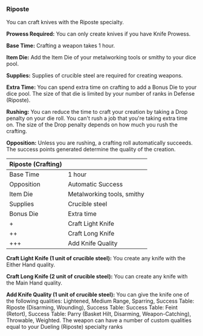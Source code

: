 ### Riposte

You can craft knives with the Riposte specialty.

**Prowess Required:** You can only create knives if you have Knife Prowess.

**Base Time:** Crafting a weapon takes 1 hour.

**Item Die:** Add the Item Die of your metalworking tools or smithy to your dice pool.

**Supplies:** Supplies of crucible steel are required for creating weapons.

**Extra Time:** You can spend extra time on crafting to add a Bonus Die
to your dice pool. The size of that die is limited by your number of
ranks in Defense (Riposte).

**Rushing:** You can reduce the time to craft your creation by taking a
Drop penalty on your die roll. You can't rush a job that you're taking
extra time on. The size of the Drop penalty depends on how much you rush
the crafting.

**Opposition:** Unless you are rushing, a crafting roll automatically
succeeds. The success points generated determine the quality of the
creation.

| Riposte (Crafting) |                             |
| ------------------ | --------------------------- |
| Base Time          |  1 hour                     |
| Opposition         |  Automatic Success          |
| Item Die           |  Metalworking tools, smithy |
| Supplies           |  Crucible steel             |
| Bonus Die          |  Extra time                 |
| +                  |  Craft Light Knife          |
| ++                 |  Craft Long Knife           |
| +++                |  Add Knife Quality          |

**Craft Light Knife (1 unit of crucible steel):** You create any knife with the Either Hand quality.

**Craft Long Knife (2 unit of crucible steel):** You can create any knife with the Main Hand quality.

**Add Knife Quality (1 unit of crucible steel):** You can give the knife
one of the following qualities: Lightened, Medium Range, Sparring,
Success Table: Riposte (Disarming, Wounding), Success Table: Success
Table: Feint (Retort), Success Table: Parry (Basket Hilt, Disarming,
Weapon-Catching), Throwable, Weighted. The weapon can have a number of
custom qualities equal to your Dueling (Riposte) specialty ranks

